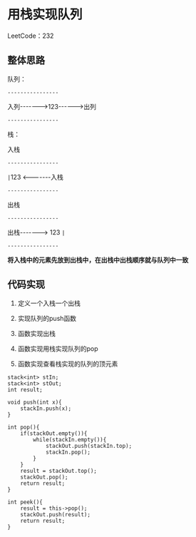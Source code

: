 # 用栈实现队列

LeetCode：232

## 整体思路

队列：

`----------------`

入列------->123------>出列

`----------------`

栈：

入栈

`----------------`

`|`123       <-------入栈

`----------------`

出栈

`----------------`

 出栈------->     123 `|` 

`----------------`

**将入栈中的元素先放到出栈中，在出栈中出栈顺序就与队列中一致**



## 代码实现

1. 定义一个入栈一个出栈
2. 实现队列的push函数

3. 函数实现出栈
4. 函数实现用栈实现队列的pop
5. 函数实现查看栈实现的队列的顶元素

```c==
stack<int> stIn;
stack<int> stOut;
int result;

void push(int x){
	stackIn.push(x);
}

int pop(){
	if(stackOut.empty()){
		while(stackIn.empty()){
			stackOut.push(stackIn.top);
			stackIn.pop();
		}
	}
	result = stackOut.top();
	stackOut.pop();
	return result;
}

int peek(){
	result = this->pop();
	stackOut.push(result);
	return result;
}
```



